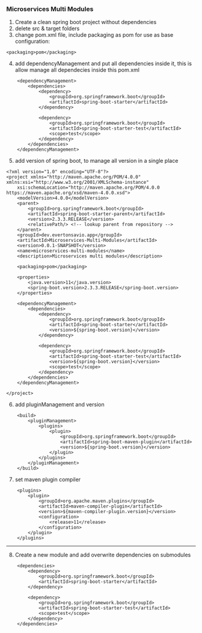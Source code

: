 ### Microservices Multi Modules  
1. Create a clean spring boot project without dependencies
2. delete src & target folders
3. change pom.xml file, include packaging as pom for use as base configuration:
```
<packaging>pom</packaging>
```
4. add dependencyManagement and put all dependencies inside it, this is allow manage all dependecies inside this pom.xml
```
	<dependencyManagement>
		<dependencies>
			<dependency>
				<groupId>org.springframework.boot</groupId>
				<artifactId>spring-boot-starter</artifactId>
			</dependency>

			<dependency>
				<groupId>org.springframework.boot</groupId>
				<artifactId>spring-boot-starter-test</artifactId>
				<scope>test</scope>
			</dependency>
		</dependencies>
	</dependencyManagement>
```

5. add version of spring boot, to manage all version in a single place
```
<?xml version="1.0" encoding="UTF-8"?>
<project xmlns="http://maven.apache.org/POM/4.0.0" xmlns:xsi="http://www.w3.org/2001/XMLSchema-instance"
	xsi:schemaLocation="http://maven.apache.org/POM/4.0.0 https://maven.apache.org/xsd/maven-4.0.0.xsd">
	<modelVersion>4.0.0</modelVersion>
	<parent>
		<groupId>org.springframework.boot</groupId>
		<artifactId>spring-boot-starter-parent</artifactId>
		<version>2.3.3.RELEASE</version>
		<relativePath/> <!-- lookup parent from repository -->
	</parent>
	<groupId>dev.evertonsavio.app</groupId>
	<artifactId>Microservices-Multi-Modules</artifactId>
	<version>0.0.1-SNAPSHOT</version>
	<name>microservices-multi-modules</name>
	<description>Microservices multi modules</description>

	<packaging>pom</packaging>

	<properties>
		<java.version>11</java.version>
		<spring-boot.version>2.3.3.RELEASE</spring-boot.version>
	</properties>

	<dependencyManagement>
		<dependencies>
			<dependency>
				<groupId>org.springframework.boot</groupId>
				<artifactId>spring-boot-starter</artifactId>
				<version>${spring-boot.version}</version>
			</dependency>

			<dependency>
				<groupId>org.springframework.boot</groupId>
				<artifactId>spring-boot-starter-test</artifactId>
				<version>${spring-boot.version}</version>
				<scope>test</scope>
			</dependency>
		</dependencies>
	</dependencyManagement>

</project>
```

6. add pluginManagement and version
```
	<build>
		<pluginManagement>
			<plugins>
				<plugin>
					<groupId>org.springframework.boot</groupId>
					<artifactId>spring-boot-maven-plugin</artifactId>
					<version>${spring-boot.version}</version>
				</plugin>
			</plugins>
		</pluginManagement>
	</build>
```
7. set maven plugin compiler
```
    <plugins>
        <plugin>
            <groupId>org.apache.maven.plugins</groupId>
            <artifactId>maven-compiler-plugin</artifactId>
            <version>${maven-compiler-plugin.version}</version>
            <configuration>
                <release>11</release>
            </configuration>
        </plugin>
    </plugins>
```
   
---
8. Create a new module and add overwrite dependencies on submodules
```
    <dependencies>
        <dependency>
            <groupId>org.springframework.boot</groupId>
            <artifactId>spring-boot-starter</artifactId>
        </dependency>

        <dependency>
            <groupId>org.springframework.boot</groupId>
            <artifactId>spring-boot-starter-test</artifactId>
            <scope>test</scope>
        </dependency>
    </dependencies>
```